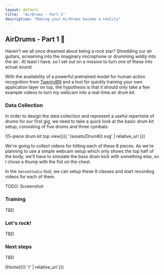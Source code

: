 ```yaml
---
layout: default
title:  "AirDrums - Part 1"
description: "Making your AirDrums become a reality"
---
```


## AirDrums - Part 1 :drum:

Haven't we all once dreamed about being a rock star? Shredding our air guitars, screaming into the imaginary microphone
or drumming wildly into the air..
At least I have, so I set out on a mission to turn one of these into actual sound.

With the availability of a powerful pretrained model for human action recognition from
[TwentyBN](https://20bn.com/licensing/sdk/evaluation) and a tool for quickly training your own application layer on top,
the hypothesis is that it should only take a few example videos to turn my webcam into a real-time air drum kit.


### Data Collection
In order to design the data collection and represent a useful repertoire of drums for our first gig, we need to take a
quick look at the basic drum kit setup, consisting of five drums and three cymbals:

![5-piece drum kit top view]({{ '/assets/DrumKit.svg' | relative_url }})

We're going to collect videos for hitting each of these 8 pieces.
As we're planning to use a simple webcam setup which only shows the top half of the body, we'll have to
simulate the bass drum kick with something else, so I chose a thump with the fist on the chest.

In the `SenseStudio` tool, we can setup these 8 classes and start recording videos for each of them.

TODO: Screenshot


### Training
TBD


### Let's rock!
TBD


### Next steps
TBD


[Home]({{ '/' | relative_url }})
